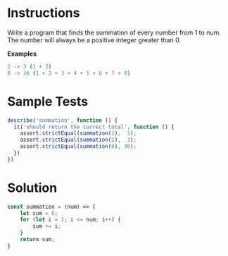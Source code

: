 # **Instructions**

Write a program that finds the summation of every number from 1 to num. The number will always be a positive integer greater than 0.

**Examples**

```js
2 -> 3 (1 + 2)
8 -> 36 (1 + 2 + 3 + 4 + 5 + 6 + 7 + 8)
```

# **Sample Tests**

```js
describe('summation', function () {
  it('should return the correct total', function () {
    assert.strictEqual(summation(1),  1);
    assert.strictEqual(summation(2),  3);
    assert.strictEqual(summation(8), 36);
  })
})
```

# **Solution**

```js
const summation = (num) => {
	let sum = 0;
	for (let i = 1; i <= num; i++) {
		sum += i;
	}
	return sum;
}
```